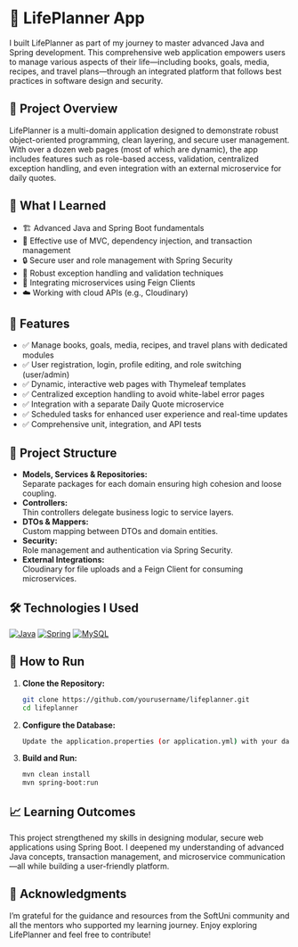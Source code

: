 # 🌟 LifePlanner App

I built LifePlanner as part of my journey to master advanced Java and Spring development. This comprehensive web application empowers users to manage various aspects of their life—including books, goals, media, recipes, and travel plans—through an integrated platform that follows best practices in software design and security.

## 🚀 Project Overview
LifePlanner is a multi-domain application designed to demonstrate robust object-oriented programming, clean layering, and secure user management. With over a dozen web pages (most of which are dynamic), the app includes features such as role-based access, validation, centralized exception handling, and even integration with an external microservice for daily quotes.

## 🎯 What I Learned
- 🏗️ Advanced Java and Spring Boot fundamentals
- 🔄 Effective use of MVC, dependency injection, and transaction management  
- 🔒 Secure user and role management with Spring Security  
- 🔄 Robust exception handling and validation techniques  
- 🔀 Integrating microservices using Feign Clients  
- ☁️ Working with cloud APIs (e.g., Cloudinary)

## 🔧 Features
- ✅ Manage books, goals, media, recipes, and travel plans with dedicated modules  
- ✅ User registration, login, profile editing, and role switching (user/admin)  
- ✅ Dynamic, interactive web pages with Thymeleaf templates  
- ✅ Centralized exception handling to avoid white-label error pages  
- ✅ Integration with a separate Daily Quote microservice  
- ✅ Scheduled tasks for enhanced user experience and real-time updates  
- ✅ Comprehensive unit, integration, and API tests

## 📂 Project Structure
- **Models, Services & Repositories:**  
  Separate packages for each domain ensuring high cohesion and loose coupling.
- **Controllers:**  
  Thin controllers delegate business logic to service layers.
- **DTOs & Mappers:**  
  Custom mapping between DTOs and domain entities.
- **Security:**  
  Role management and authentication via Spring Security.
- **External Integrations:**  
  Cloudinary for file uploads and a Feign Client for consuming microservices.

## 🛠️ Technologies I Used
[![Java](https://skillicons.dev/icons?i=java)](https://www.java.com/) [![Spring](https://skillicons.dev/icons?i=spring)](https://spring.io/) [![MySQL](https://skillicons.dev/icons?i=mysql)](https://www.mysql.com/)

## 🤔 How to Run
1. **Clone the Repository:**
   ```bash
   git clone https://github.com/yourusername/lifeplanner.git
   cd lifeplanner
2. **Configure the Database:**
   ```bash
   Update the application.properties (or application.yml) with your database credentials.
3. **Build and Run:**
   ```bash
   mvn clean install
   mvn spring-boot:run
   
## 📈 Learning Outcomes
This project strengthened my skills in designing modular, secure web applications using Spring Boot. I deepened my understanding of advanced Java concepts, transaction management, and microservice communication—all while building a user-friendly platform.

## 🌟 Acknowledgments
I’m grateful for the guidance and resources from the SoftUni community and all the mentors who supported my learning journey. Enjoy exploring LifePlanner and feel free to contribute!
